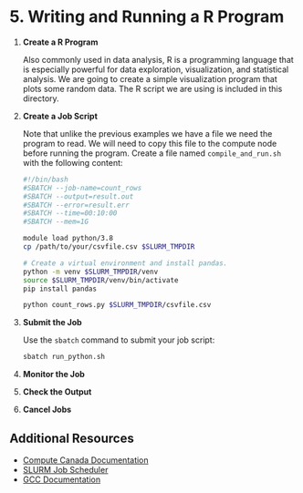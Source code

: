 
# 5. Writing and Running a R Program

1. **Create a R Program**

    Also commonly used in data analysis, R is a programming language that is especially powerful for data exploration, visualization, and statistical analysis. We are going to create a simple visualization program that plots some random data. The R script we are using is included in this directory.


2. **Create a Job Script**

    Note that unlike the previous examples we have a file we need the program to read. We will need to copy this file to the compute node before running the program. Create a file named `compile_and_run.sh` with the following content:

    ```bash
    #!/bin/bash
    #SBATCH --job-name=count_rows
    #SBATCH --output=result.out
    #SBATCH --error=result.err
    #SBATCH --time=00:10:00
    #SBATCH --mem=1G

    module load python/3.8
    cp /path/to/your/csvfile.csv $SLURM_TMPDIR

    # Create a virtual environment and install pandas.
    python -m venv $SLURM_TMPDIR/venv
    source $SLURM_TMPDIR/venv/bin/activate
    pip install pandas

    python count_rows.py $SLURM_TMPDIR/csvfile.csv
    ```

3. **Submit the Job**

    Use the `sbatch` command to submit your job script:

    ```bash
    sbatch run_python.sh
    ```

4. **Monitor the Job**
5. **Check the Output**
6. **Cancel Jobs**

## Additional Resources

- [Compute Canada Documentation](https://docs.computecanada.ca/wiki/Running_jobs)
- [SLURM Job Scheduler](https://slurm.schedmd.com/documentation.html)
- [GCC Documentation](https://gcc.gnu.org/onlinedocs/)